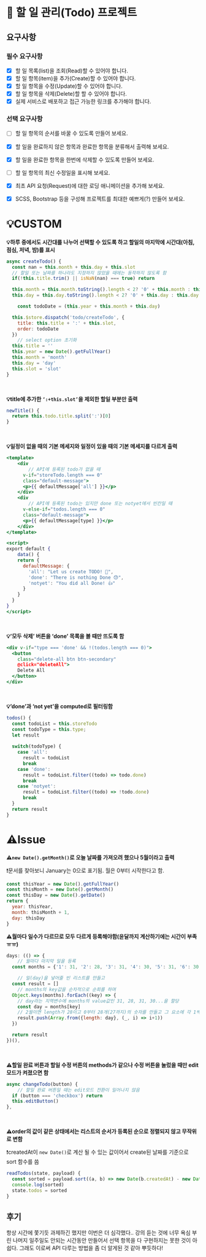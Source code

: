 # 📌 할 일 관리(Todo) 프로젝트

## 요구사항

### 필수 요구사항

- [x] 할 일 목록(list)을 조회(Read)할 수 있어야 합니다.
- [x] 할 일 항목(item)을 추가(Create)할 수 있어야 합니다.
- [x] 할 일 항목을 수정(Update)할 수 있어야 합니다.
- [x] 할 일 항목을 삭제(Delete)할 할 수 있어야 합니다.
- [x] 실제 서비스로 배포하고 접근 가능한 링크를 추가해야 합니다.

### 선택 요구사항

- [ ] 할 일 항목의 순서를 바꿀 수 있도록 만들어 보세요.
- [x] 할 일을 완료하지 않은 항목과 완료한 항목을 분류해서 출력해 보세요.
- [x] 할 일을 완료한 항목을 한번에 삭제할 수 있도록 만들어 보세요.
- [ ] 할 일 항목의 최신 수정일을 표시해 보세요.
- [x] 최초 API 요청(Request)에 대한 로딩 애니메이션을 추가해 보세요.
- [x] SCSS, Bootstrap 등을 구성해 프로젝트를 최대한 예쁘게(?) 만들어 보세요.


# 💡CUSTOM


**💡하루 중에서도 시간대를 나누어  선택할 수 있도록 하고 할일의 마지막에 시간대(아침, 점심, 저녁, 밤)를 표시**

```jsx
async createTodo() {
  const nan = this.month + this.day + this.slot
  // 할일 또는 날짜를 하나라도 지정하지 않았을 때에는 동작하지 않도록 함
  if(!this.title.trim() || isNaN(nan) === true) return

  this.month = this.month.toString().length < 2? '0' + this.month : this.month
  this.day = this.day.toString().length < 2? '0' + this.day : this.day

	const todoDate = (this.year + this.month + this.day)

  this.$store.dispatch('todo/createTodo', {
    title: this.title + ':' + this.slot,
    order: todoDate
  })
	// select option 초기화
  this.title = ''
  this.year = new Date().getFullYear()
  this.month = 'month'
  this.day = 'day'
  this.slot = 'slot'
}
```
<br />

**💡title에 추가한 `‘:+this.slot’`을 제외한 할일 부분만 출력**

```jsx
newTitle() {
  return this.todo.title.split(':')[0]
}
```
<br>

**💡일정이 없을 때의 기본 메세지와 일정이 있을 때의 기본 메세지를 다르게 출력**

```jsx
<template>
	<div
		// API에 등록된 todo가 없을 때
	  v-if="storeTodo.length === 0"
	  class="default-message">
	  <p>{{ defaultMessage['all'] }}</p>
	</div>
	<div
		// API에 등록된 todo는 있지만 done 또는 notyet에서 빈칸일 때
	  v-else-if="todos.length === 0"
	  class="default-message">
	  <p>{{ defaultMessage[type] }}</p>
	</div>
</template>

<script>
export default {
	data() {
    return {
      defaultMessage: {
        'all': "Let us create TODO! 📝",
        'done': "There is nothing Done 😓",
        'notyet': "You did all Done! 👍"
      }
    }
  }
}
</script>
```

<br>

**💡’모두 삭제’ 버튼을 ‘done’ 목록을 볼 때만 뜨도록 함**

```jsx
<div v-if="type === 'done' && !(todos.length === 0)">
  <button
    class="delete-all btn btn-secondary"
    @click="deleteAll">
    Delete All
  </button>
</div>
```
<br>

**💡’done’과 ‘not yet’을 computed로 필터링함**

```jsx
todos() {
  const todoList = this.storeTodo
  const todoType = this.type;
  let result
      
  switch(todoType) {
    case 'all':
      result = todoList
      break
    case 'done':
      result = todoList.filter((todo) => todo.done)
      break
    case 'notyet':
      result = todoList.filter((todo) => !todo.done)
      break
  }
  return result
}
```

# ⚠️Issue

**⚠️`new Date().getMonth()`로 오늘 날짜를 가져오려 했으나 5월이라고 출력**

❗문서를 찾아보니 January는 0으로 표기됨. 월은 0부터 시작한다고 함.

```jsx
const thisYear = new Date().getFullYear()
const thisMonth = new Date().getMonth()
const thisDay = new Date().getDate()
return {
  year: thisYear,
  month: thisMonth + 1,
  day: thisDay
}
```

**⚠️월마다 일수가 다르므로 모두 다르게 등록해야함(윤달까지 계산하기에는 시간이 부족ㅠㅠ)**

```jsx
days: (() => {
	// 월마다 마지막 일을 등록
  const months = {'1': 31, '2': 28, '3': 31, '4': 30, '5': 31, '6': 30, '7': 31, '8': 31, '9': 30, '10': 31, '11': 30, '12': 31}

	// 일(day)을 넣어줄 빈 리스트를 만들고
  const result = []
	// months의 key값을 순차적으로 순회를 하며
  Object.keys(months).forEach((key) => {
	// day라는 지역변수에 months의 value값인 31, 28, 31, 30...을 할당
    const day = months[key]
	// 2월이면 length가 28이고 0부터 28개(27까지)의 숫자를 만들고 그 요소에 각 1씩 더해준 값을 result에 push
    result.push(Array.from({length: day}, (_, i) => i+1))
  })

  return result 
})(),
```
<br>

**⚠️할일 완료 버튼과 할일 수정 버튼의 methods가 같으나 수정 버튼을 눌렀을 때만 edit모드가 켜졌으면 함**

```jsx
async changeTodo(button) {
	// 할일 완료 버튼일 때는 edit모드 전환이 일어나지 않음
  if (button === 'checkbox') return
  this.editButton()
},
```
<br>

**⚠️order의 값이 같은 상태에서는 리스트의 순서가 등록된 순으로 정렬되지 않고 무작위로 변함**

❗createdAt이 `new Date()`로 계산 될 수 있는 값이어서 create된 날짜를 기준으로 sort 함수를 씀

```jsx
readTodos(state, payload) {
  const sorted = payload.sort((a, b) => new Date(b.createdAt) - new Date(a.createdAt))
  console.log(sorted)
  state.todos = sorted
}
```

## 후기
항상 시간에 쫓기듯 과제하긴 했지만 이번은 더 심각했다.. 강의 듣는 것에 너무 욕심 부린 나머지 일주일도 안되는 시간동안 만들어서 선택 항목을 다 구현하지는 못한 것이 아쉽다. 그래도 이로써 API 다루는 방법을 좀 더 알게된 것 같아 뿌듯하다!